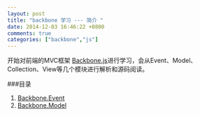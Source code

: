 ```yaml
---
layout: post
title: "backbone 学习 --- 简介 "
date: 2014-12-03 16:46:22 +0800
comments: true
categories: ["backbone","js"]
---
```


开始对前端的MVC框架 [Backbone.js](http://backbonejs.org/)进行学习，会从Event、Model、Collection、View等几个模块进行解析和源码阅读。

<!-- more -->

###目录
1. [Backbone.Event](http://qbright.github.io/blog/2014/12/04/backbone.Events/)
2. [Backbone.Model](http://qbright.github.io/blog/2014/12/04/backbone.Model/)